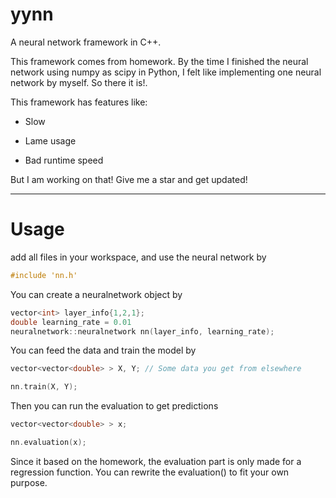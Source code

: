 # yynn
A neural network framework in C++.

This framework comes from homework. By the time I finished the neural network using numpy as scipy in Python, I felt like implementing one neural network by myself. So there it is!.


This framework has features like:

- Slow

- Lame usage

- Bad runtime speed

But I am working on that! Give me a star and get updated!

---

# Usage

add all files in your workspace, and use the neural network by

```C++
#include 'nn.h'
```

You can create a neuralnetwork object by

```C++
vector<int> layer_info{1,2,1};
double learning_rate = 0.01
neuralnetwork::neuralnetwork nn(layer_info, learning_rate);
```

You can feed the data and train the model by
```C++
vector<vector<double> > X, Y; // Some data you get from elsewhere

nn.train(X, Y);
```

Then you can run the evaluation to get predictions

```C++
vector<vector<double> > x;

nn.evaluation(x);
```

Since it based on the homework, the evaluation part is only made for a regression function. You can rewrite the evaluation() to fit your own purpose.



